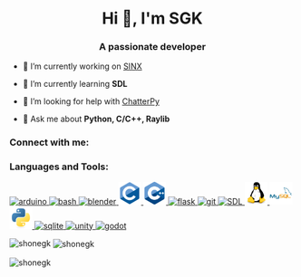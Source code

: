 <h1 align="center">Hi 👋, I'm SGK</h1>
<h3 align="center">A passionate developer</h3>

- 🔭 I’m currently working on [SINX](https://github.com/ShoneGK/SINX)

- 🌱 I’m currently learning **SDL**

- 🤝 I’m looking for help with [ChatterPy](https://github.com/ShoneGK/ChatterPy)

- 💬 Ask me about **Python, C/C++, Raylib**

<h3 align="left">Connect with me:</h3>
<p align="left">
</p>

<h3 align="left">Languages and Tools:</h3>
<p align="left"> <a href="https://www.arduino.cc/" target="_blank" rel="noreferrer"> <img src="https://cdn.worldvectorlogo.com/logos/arduino-1.svg" alt="arduino" width="40" height="40"/> </a> <a href="https://www.gnu.org/software/bash/" target="_blank" rel="noreferrer"> <img src="https://www.vectorlogo.zone/logos/gnu_bash/gnu_bash-icon.svg" alt="bash" width="40" height="40"/> </a> <a href="https://www.blender.org/" target="_blank" rel="noreferrer"> <img src="https://download.blender.org/branding/community/blender_community_badge_white.svg" alt="blender" width="40" height="40"/> </a> <a href="https://www.cprogramming.com/" target="_blank" rel="noreferrer"> <img src="https://raw.githubusercontent.com/devicons/devicon/master/icons/c/c-original.svg" alt="c" width="40" height="40"/> </a> <a href="https://www.w3schools.com/cpp/" target="_blank" rel="noreferrer"> <img src="https://raw.githubusercontent.com/devicons/devicon/master/icons/cplusplus/cplusplus-original.svg" alt="cplusplus" width="40" height="40"/> </a> <a href="https://flask.palletsprojects.com/" target="_blank" rel="noreferrer"> <img src="https://www.vectorlogo.zone/logos/pocoo_flask/pocoo_flask-icon.svg" alt="flask" width="40" height="40"/> </a> <a href="https://git-scm.com/" target="_blank" rel="noreferrer"> <img src="https://www.vectorlogo.zone/logos/git-scm/git-scm-icon.svg" alt="git" width="40" height="40"/> </a> <a href="https://www.libsdl.org" target="_blank" rel="noreferrer"> <img src="https://upload.wikimedia.org/wikipedia/commons/1/16/Simple_DirectMedia_Layer%2C_Logo.svg" alt="SDL" width="40" height="40"/> </a> <a href="https://www.linux.org/" target="_blank" rel="noreferrer"> <img src="https://raw.githubusercontent.com/devicons/devicon/master/icons/linux/linux-original.svg" alt="linux" width="40" height="40"/> </a> <a href="https://www.mysql.com/" target="_blank" rel="noreferrer"> <img src="https://raw.githubusercontent.com/devicons/devicon/master/icons/mysql/mysql-original-wordmark.svg" alt="mysql" width="40" height="40"/> </a> <a href="https://www.python.org" target="_blank" rel="noreferrer"> <img src="https://raw.githubusercontent.com/devicons/devicon/master/icons/python/python-original.svg" alt="python" width="40" height="40"/> </a> <a href="https://www.sqlite.org/" target="_blank" rel="noreferrer"> <img src="https://www.vectorlogo.zone/logos/sqlite/sqlite-icon.svg" alt="sqlite" width="40" height="40"/> </a> <a href="https://unity.com/" target="_blank" rel="noreferrer"> <img src="https://www.vectorlogo.zone/logos/unity3d/unity3d-icon.svg" alt="unity" width="40" height="40"/> </a> </a> <a href="https://godotengine.org" target="_blank" rel="noreferrer"> <img src="https://godotengine.org/assets/logo_dark.svg" alt="godot" width="40" height="40"/> </a> </p>

<p><img align="left" src="https://github-readme-stats.vercel.app/api/top-langs?username=shonegk&show_icons=true&locale=en&layout=compac&theme=dark" alt="shonegk" /></p>

<p>&nbsp;<img align="center" src="https://github-readme-stats.vercel.app/api?username=shonegk&show_icons=true&locale=en&theme=dark" alt="shonegk" /></p>

<p><img align="center" src="https://github-readme-streak-stats.herokuapp.com/?user=shonegk&theme=dark" alt="shonegk" /></p>
